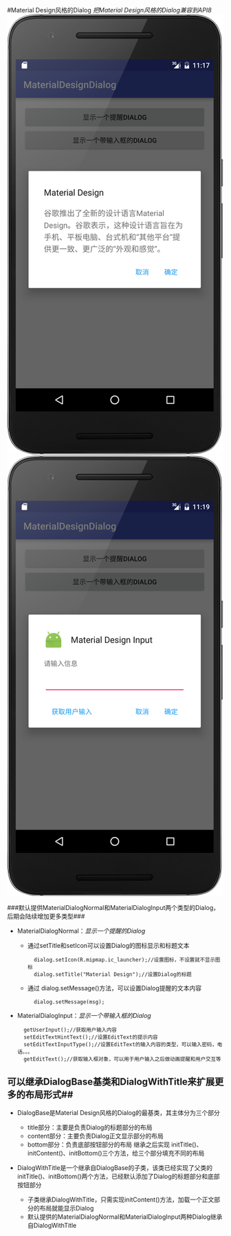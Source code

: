 #Material Design风格的Dialog
*把Material Design风格的Dialog兼容到API8*
![](https://github.com/291700351/MaterialDesignDialog/blob/master/images/device-2016-05-27-231818.png)
![](https://github.com/291700351/MaterialDesignDialog/blob/master/images/device-2016-05-27-231925.png)

###默认提供MaterialDialogNormal和MaterialDialogInput两个类型的Dialog，后期会陆续增加更多类型###

- MaterialDialogNormal：*显示一个提醒的Dialog*

    - 通过setTitle和setIcon可以设置Dialog的图标显示和标题文本

            dialog.setIcon(R.mipmap.ic_launcher);//设置图标，不设置就不显示图标
            dialog.setTitle("Material Design");//设置Dialog的标题
    - 通过 dialog.setMessage()方法，可以设置Dialog提醒的文本内容
            
            dialog.setMessage(msg);

- MaterialDialogInput：*显示一个带输入框的Dialog*

        getUserInput();//获取用户输入内容
        setEditTextHintText();//设置EditText的提示内容
        setEditTextInputType();//设置EditText的输入内容的类型，可以输入密码，电话。。。
        getEditText();//获取输入框对象，可以用于用户输入之后做动画提醒和用户交互等
        
        
## 可以继承DialogBase基类和DialogWithTitle来扩展更多的布局形式##
- DialogBase是Material Design风格的Dialog的最基类，其主体分为三个部分
    - title部分：主要是负责Dialog的标题部分的布局
    - content部分：主要负责Dialog正文显示部分的布局
    - bottom部分：负责底部按钮部分的布局
    继承之后实现 initTitle()、initContent()、initBottom()三个方法，给三个部分填充不同的布局
    
- DialogWithTitle是一个继承自DialogBase的子类，该类已经实现了父类的initTitle()、initBottom()两个方法，已经默认添加了Dialog的标题部分和底部按钮部分
    - 子类继承DialogWithTitle，只需实现initContent()方法，加载一个正文部分的布局就能显示Dialog
    - 默认提供的MaterialDialogNormal和MaterialDialogInput两种Dialog继承自DialogWithTitle